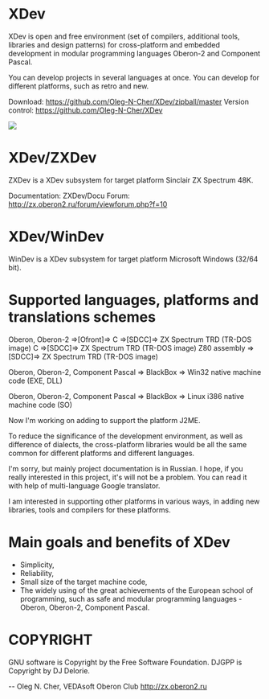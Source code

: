 XDev
====
XDev is open and free environment (set of compilers, additional tools,
libraries and design patterns) for cross-platform and embedded development
in modular programming languages Oberon-2 and Component Pascal.

You can develop projects in several languages at once.
You can develop for different platforms, such as retro and new.

Download: https://github.com/Oleg-N-Cher/XDev/zipball/master
Version control: https://github.com/Oleg-N-Cher/XDev

<img src="http://zx.oberon2.ru/img/XDev.png">


XDev/ZXDev
==========
ZXDev is a XDev subsystem for target platform Sinclair ZX Spectrum 48K.

Documentation: ZXDev/Docu
Forum: http://zx.oberon2.ru/forum/viewforum.php?f=10


XDev/WinDev
===========
WinDev is a XDev subsystem for target platform Microsoft Windows (32/64 bit).


Supported languages, platforms and translations schemes
=======================================================

Oberon, Oberon-2 =>[Ofront]=> C =>[SDCC]=> ZX Spectrum TRD (TR-DOS image)
C =>[SDCC]=> ZX Spectrum TRD (TR-DOS image)
Z80 assembly =>[SDCC]=> ZX Spectrum TRD (TR-DOS image)

Oberon, Oberon-2, Component Pascal => BlackBox => Win32 native machine code
(EXE, DLL)

Oberon, Oberon-2, Component Pascal => BlackBox => Linux i386 native machine code
(SO)


Now I'm working on adding to support the platform J2ME.

To reduce the significance of the development environment, as well as
difference of dialects, the cross-platform libraries would be all the same
common for different platforms and different languages.

I'm sorry, but mainly project documentation is in Russian. I hope, if you
really interested in this project, it's will not be a problem. You can read it
with help of multi-language Google translator.

I am interested in supporting other platforms in various ways, in adding
new libraries, tools and compilers for these platforms.


Main goals and benefits of XDev
===============================
+ Simplicity,
+ Reliability,
+ Small size of the target machine code,
+ The widely using of the great achievements of the European school
  of programming, such as safe and modular programming languages -
  Oberon, Oberon-2, Component Pascal.


COPYRIGHT
=========
GNU software is Copyright by the Free Software Foundation.
DJGPP is Copyright by DJ Delorie.


--
Oleg N. Cher,
VEDAsoft Oberon Club
http://zx.oberon2.ru
